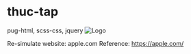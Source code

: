 # thuc-tap

pug-html,
scss-css,
jquery
![Logo](https://github.com/HuynhNhatTruong0108/thuc-tap/blob/master/anhwebdemo_thuctap.png)

Re-simulate website: apple.com
Reference: https://apple.com/
